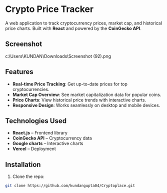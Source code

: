 # Crypto Price Tracker

A web application to track cryptocurrency prices, market cap, and historical price charts. Built with **React** and powered by the **CoinGecko API**.

## Screenshot
c:\Users\KUNDAN\Downloads\Screenshot (92).png

## Features

- **Real-time Price Tracking**: Get up-to-date prices for top cryptocurrencies.
- **Market Cap Overview**: See market capitalization data for popular coins.
- **Price Charts**: View historical price trends with interactive charts.
- **Responsive Design**: Works seamlessly on desktop and mobile devices.


## Technologies Used

- **React.js** – Frontend library
- **CoinGecko API** – Cryptocurrency data
- **Google charts** – Interactive charts
- **Vercel** – Deployment

## Installation

1. Clone the repo:
```bash
git clone https://github.com/kundangupta04/Cryptoplace.git
